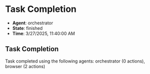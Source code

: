 # Task Completion

- **Agent**: orchestrator
- **State**: finished
- **Time**: 3/27/2025, 11:40:00 AM

## Task Completion

Task completed using the following agents: orchestrator (0 actions), browser (2 actions)

